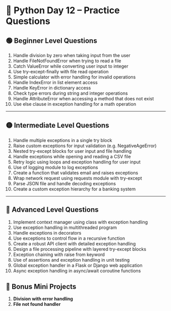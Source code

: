 
# 🐍 Python Day 12 – Practice Questions

## 🟢 Beginner Level Questions



1. Handle division by zero when taking input from the user
2. Handle FileNotFoundError when trying to read a file
3. Catch ValueError while converting user input to integer
4. Use try-except-finally with file read operation
5. Simple calculator with error handling for invalid operations
6. Handle IndexError in list element access
7. Handle KeyError in dictionary access
8. Check type errors during string and integer operations
9. Handle AttributeError when accessing a method that does not exist
10. Use else clause in exception handling for a math operation


---

## 🟡 Intermediate Level Questions

1. Handle multiple exceptions in a single try block
2. Raise custom exceptions for input validation (e.g. NegativeAgeError)
3. Nested try-except blocks for user input and file handling
4. Handle exceptions while opening and reading a CSV file
5. Retry logic using loops and exception handling for user input
6. Use of logging module to log exceptions
7. Create a function that validates email and raises exceptions
8. Wrap network request using requests module with try-except
9. Parse JSON file and handle decoding exceptions
10. Create a custom exception hierarchy for a banking system


---

## 🔴 Advanced Level Questions

1. Implement context manager using class with exception handling
2. Use exception handling in multithreaded program
3. Handle exceptions in decorators
4. Use exceptions to control flow in a recursive function
5. Create a robust API client with detailed exception handling
6. Design a file processing pipeline with layered try-except blocks
7. Exception chaining with raise from keyword
8. Use of assertions and exception handling in unit testing
9. Global exception handler in a Flask or Django web application
10. Async exception handling in async/await coroutine functions






## 🧩 Bonus Mini Projects

1. **Division with error handling**
2. **File not found handler**



